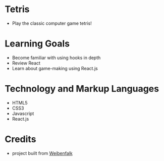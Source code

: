 # Tetris
* Play the classic computer game tetris!

# Learning Goals
* Become familiar with using hooks in depth
* Review React
* Learn about game-making using React.js

# Technology and Markup Languages

* HTML5
* CSS3
* Javascript
* React.js

# Credits
* project built from [Weibenfalk](https://weibenfalk.teachable.com/courses/658431/lectures/11734038)
